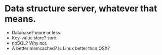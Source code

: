 # Data structure server, whatever that means.

* Database? more or less.
* Key-value store?  sure.
* noSQL?  Why not.
* A better memcached?  Is Linux better than OSX?
